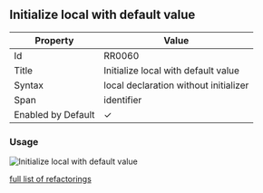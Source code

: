 ## Initialize local with default value

| Property           | Value                                 |
| ------------------ | ------------------------------------- |
| Id                 | RR0060                                |
| Title              | Initialize local with default value   |
| Syntax             | local declaration without initializer |
| Span               | identifier                            |
| Enabled by Default | &#x2713;                              |

### Usage

![Initialize local with default value](../../images/refactorings/InitializeLocalWithDefaultValue.png)

[full list of refactorings](Refactorings.md)